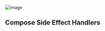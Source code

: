 ![image](https://github.com/TharunBalaji2004/compose-side-effect-handlers/assets/95350584/cd046399-196a-4466-9397-844214a098f9)

## Compose Side Effect Handlers
